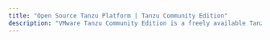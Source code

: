 ```yaml
---
title: "Open Source Tanzu Platform | Tanzu Community Edition"
description: "VMware Tanzu Community Edition is a freely available Tanzu platform that can be installed and configured in minutes on your local workstation or favorite cloud."
---
```

